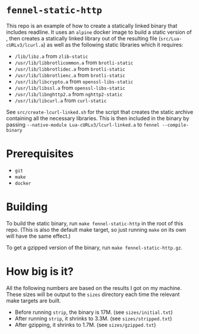 # `fennel-static-http`

This repo is an example of how to create a statically linked binary
that includes readline. It uses an `alpine` docker image to build a
static version of , then creates a statically
linked library out of the resulting file (`src/Lua-cURLv3/lcurl.a`) as
well as the following static libraries which it requires:

- `/lib/libz.a` from `zlib-static`
- `/usr/lib/libbrotlicommon.a` from `brotli-static`
- `/usr/lib/libbrotlidec.a` from `brotli-static`
- `/usr/lib/libbrotlienc.a` from `brotli-static`
- `/usr/lib/libcrypto.a` from `openssl-libs-static`
- `/usr/lib/libssl.a` from `openssl-libs-static`
- `/usr/lib/libnghttp2.a` from `nghttp2-static`
- `/usr/lib/libcurl.a` from `curl-static`

See `src/create-lcurl-linked.sh` for the script that creates the
static archive containing all the necessary libraries. This is then
included in the binary by passing `--native-module
Lua-cURLv3/lcurl-linked.a` to `fennel --compile-binary`

# Prerequisites

- `git`
- `make`
- `docker`

# Building

To build the static binary, run `make fennel-static-http` in the root
of this repo. (This is also the default make target, so just running
`make` on its own will have the same effect.)

To get a gzipped version of the binary, run `make fennel-static-http.gz`.

# How big is it?

All the following numbers are based on the results I got on my
machine. These sizes will be output to the `sizes` directory each time
the relevant make targets are built.

- Before running `strip`, the binary is 17M. (see `sizes/initial.txt`)
- After running `strip`, it shrinks to 3.3M. (see `sizes/stripped.txt`)
- After gzipping, it shrinks to 1.7M. (see `sizes/gzipped.txt`)


[Lua-cURLv3]: https://github.com/Lua-cURL/Lua-cURLv3

